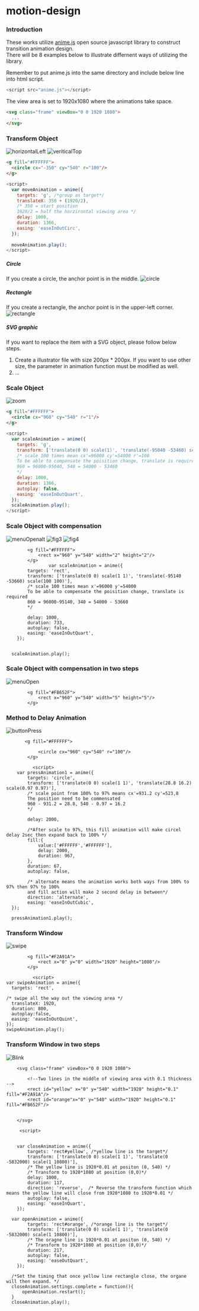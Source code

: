 # motion-design
### Introduction 
These works utilize [anime.js](http://anime-js.com) open source javascript library to construct transition animation design.  
There will be 8 examples below to illustrate differnent ways of utilizing the library.

Remember to put anime.js into the same directory and include below line into html script.  
```javascript
<script src="anime.js"></script>
```
The view area is set to 1920x1080 where the animations take space.
```html
<svg class="frame" viewBox="0 0 1920 1080">
  ...
</svg>
```

### Transform Object
![horizontalLeft](././material/horizontalLeft.gif)
![veriticalTop](././material/verticalTop.gif)

```html
<g fill="#FFFFFF">
  <circle cx="-350" cy="540" r="100"/>
</g>
```
```javascript
<script>
  var moveAnimation = anime({
    targets: 'g', /*group as target*/
    translateX: 350 + (1920/2), 
    /* 350 = start position 
    1920/2 = half the horzirontal viewing area */
    delay: 1000,
    duration: 1366,
    easing: 'easeInOutCirc',
  });
  
  moveAnimation.play();
</script>
```

##### Circle
If you create a circle, the anchor point is in the middle.
![circle](././material/figure-02.jpg)

##### Rectangle
If you create a rectangle, the anchor point is in the upper-left corner.
![rectangle](././material/figure-01.jpg)

##### SVG graphic
If you want to replace the item with a SVG object, please follow below steps.  
1. Create a illustrator file with size 200px * 200px. If you want to use other size, the parameter in animation function must be modified as well.  
2. ...


### Scale Object
![zoom](././material/zoom.gif)
```html
<g fill="#FFFFFF">
  <circle cx="960" cy="540" r="1"/>
</g>
```
```javascript
<script>
  var scaleAnimation = anime({
    targets: 'g',
    transform: ['translate(0 0) scale(1)', 'translate(-95040 -53460) scale(100)'],
    /* scale 100 times mean cx'=96000 cy'=54000 r'=100
    To be able to compensate the poisition change, translate is required
    960 = 96000-95040, 540 = 54000 - 53460
    */
    delay: 1000,
    duration: 1366,
    autoplay: false,
    easing: 'easeInOutQuart',
  });
  scaleAnimation.play();
</script>
```

### Scale Object with compensation
![menuOpenalt](././material/menuOpenalt.gif)
![fig3](././material/figure-03.jpg)
![fig4](././material/figure-04.jpg)

            <g fill="#FFFFFF">
                <rect x="960" y="540" width="2" height="2"/>
            </g>
                    var scaleAnimation = anime({
            targets: 'rect',
            transform: ['translate(0 0) scale(1 1)', 'translate(-95140 -53660) scale(100 100)'], 
            /* scale 100 times mean x'=96000 y'=54000
            To be able to compensate the poisition change, translate is required
            860 = 96000-95140, 340 = 54000 - 53660
            */
            
            delay: 1000,
            duration: 733,
            autoplay: false,
            easing: 'easeInOutQuart',
        });
      
      
      scaleAnimation.play();

### Scale Object with compensation in two steps

![menuOpen](././material/menuOpen.gif)

            <g fill="#FB652F">
                <rect x="960" y="540" width="5" height="5"/>
            </g>

  <script>

      /* The animation took steps, horizontal expan then vertical expand
      In second animation, the transform parameter in X axis should be kept to maintain the rectangle shape */
        var horizonAnimation = anime({
            targets: 'rect',
            transform: ['translate(0 0) scale(1 1)', 'translate(-95290 1) scale(100 1)'],
            /* scale 100 times mean x'=96000
            To be able to compensate the poisition change, translate is required
            960 - 250 = 710 = 96000-95290
            */
            
            /* when animation start fill rectangle with white color*/
            fill: ['#FFFFFF'],
            delay: 1000,
            duration: 200,
            autoplay: false,
            easing: 'easeInOutQuart',
        });
      
      var veritcalOpenAnimation = anime({
            targets: 'rect',
            transform: ['translate(-95290 1) scale(100 1)', 'translate(-95290 -53960) scale(100 100)'],
            /* scale 100 times mean y'=54000
            To be able to compensate the poisition change, translate is required
            540 - 500 = 40 = 54000 - 53960
            */
          
            
            duration: 533,
            autoplay: false,
            easing: 'easeInOutQuart',
        });
      
      /*when unit horizontal expand finish, then expand verically*/
      horizonAnimation.settings.complete = function(){
          veritcalOpenAnimation.restart();
      }      
      horizonAnimation.play();
  </script>

### Method to Delay Animation
![buttonPress](././material/buttonPress.gif)

           <g fill="#FFFFFF">

                <circle cx="960" cy="540" r="100"/>
            </g>
            
              <script>
        var pressAnimation1 = anime({
            targets: 'circle',
            transform: ['translate(0 0) scale(1 1)', 'translate(28.8 16.2) scale(0.97 0.97)'],
            /* scale point from 100% to 97% means cx'=931.2 cy'=523,8  
            The position need to be commensated 
            960 - 931.2 = 28.8, 540 - 0.97 = 16.2 
            */
            
            delay: 2000,
            
            /*After scale to 97%, this fill animation will make circel delay 2sec then expand back to 100% */
            fill:{
                value:['#FFFFFF','#FFFFFF'],
                delay: 2000,
                duration: 967,
            },
            duration: 67,
            autoplay: false,
            
            /* alternate means the animation works both ways from 100% to 97% then 97% to 100% 
            and fill action will make 2 second delay in between*/
            direction: 'alternate',
            easing: 'easeInOutCubic',
      });

      pressAnimation1.play();
      

  </script>

### Transform Window
![swipe](././material/swipe.gif)

            <g fill="#F2A91A">
                <rect x="0" y="0" width="1920" height="1080"/>
            </g>
            
              <script>
    var swipeAnimation = anime({
      targets: 'rect',
      
    /* swipe all the way out the viewing area */
      translateX: 1920,
      duration: 800,
      autoplay:false,
      easing: 'easeInOutQuint',
    }); 
    swipeAnimation.play();
      
  </script>

### Transform Window in two steps
![Blink](././material/Blink.gif)

        <svg class="frame" viewBox="0 0 1920 1080">
            
            <!--Two lines in the middle of viewing area with 0.1 thickness -->  
            <rect id="yellow" x="0" y="540" width="1920" height="0.1" fill="#F2A91A"/>
            <rect id="orange"x="0" y="540" width="1920" height="0.1" fill="#FB652F"/>
            
            
        </svg>
        
         <script>

      
        var closeAnimation = anime({
            targets: 'rect#yellow', /*yellow line is the target*/
            transform: ['translate(0 0) scale(1 1)', 'translate(0 -5832000) scale(1 10800)'],
            /* The yellow line is 1920*0.01 at positon (0, 540) */
            /* Transform to 1920*1080 at position (0,0)*/
            delay: 1000,
            duration: 117,
            direction: 'reverse',  /* Reverse the transform function which means the yellow line will close from 1920*1080 to 1920*0.01 */
            autoplay: false,
            easing: 'easeInQuart',
        });
    
      var openAnimation = anime({
            targets: 'rect#orange', /*orange line is the target*/
            transform: ['translate(0 0) scale(1 1)', 'translate(0 -5832000) scale(1 10800)'], 
            /* The oragne line is 1920*0.01 at positon (0, 540) */
            /* Transform to 1920*1080 at position (0,0)*/         
            duration: 217,
            autoplay: false,
            easing: 'easeOutQuart',
        });
      
      /*Set the timing that once yellow line rectangle close, the organe will then expand. */
      closeAnimation.settings.complete = function(){
          openAnimation.restart();
      } 
      closeAnimation.play();
  </script>
